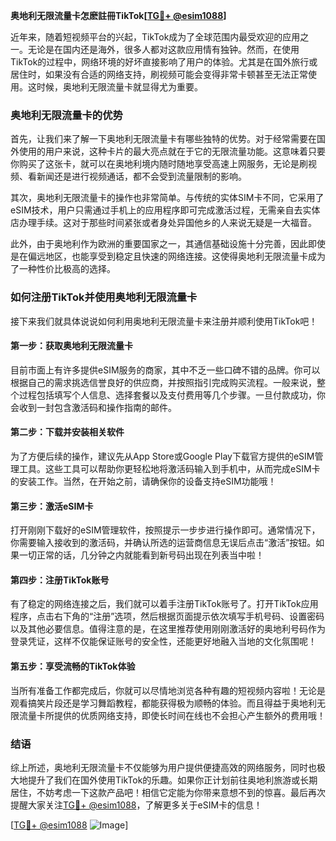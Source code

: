 **奥地利无限流量卡怎麽註冊TikTok[[TG💪+ @esim1088](https://t.me/s/esim1088)]**

近年来，随着短视频平台的兴起，TikTok成为了全球范围内最受欢迎的应用之一。无论是在国内还是海外，很多人都对这款应用情有独钟。然而，在使用TikTok的过程中，网络环境的好坏直接影响了用户的体验。尤其是在国外旅行或居住时，如果没有合适的网络支持，刷视频可能会变得非常卡顿甚至无法正常使用。这时候，奥地利无限流量卡就显得尤为重要。

### 奥地利无限流量卡的优势

首先，让我们来了解一下奥地利无限流量卡有哪些独特的优势。对于经常需要在国外使用的用户来说，这种卡片的最大亮点就在于它的无限流量功能。这意味着只要你购买了这张卡，就可以在奥地利境内随时随地享受高速上网服务，无论是刷视频、看新闻还是进行视频通话，都不会受到流量限制的影响。

其次，奥地利无限流量卡的操作也非常简单。与传统的实体SIM卡不同，它采用了eSIM技术，用户只需通过手机上的应用程序即可完成激活过程，无需亲自去实体店办理手续。这对于那些时间紧张或者身处异国他乡的人来说无疑是一大福音。

此外，由于奥地利作为欧洲的重要国家之一，其通信基础设施十分完善，因此即使是在偏远地区，也能享受到稳定且快速的网络连接。这使得奥地利无限流量卡成为了一种性价比极高的选择。

### 如何注册TikTok并使用奥地利无限流量卡

接下来我们就具体说说如何利用奥地利无限流量卡来注册并顺利使用TikTok吧！

#### 第一步：获取奥地利无限流量卡

目前市面上有许多提供eSIM服务的商家，其中不乏一些口碑不错的品牌。你可以根据自己的需求挑选信誉良好的供应商，并按照指引完成购买流程。一般来说，整个过程包括填写个人信息、选择套餐以及支付费用等几个步骤。一旦付款成功，你会收到一封包含激活码和操作指南的邮件。

#### 第二步：下载并安装相关软件

为了方便后续的操作，建议先从App Store或Google Play下载官方提供的eSIM管理工具。这些工具可以帮助你更轻松地将激活码输入到手机中，从而完成eSIM卡的安装工作。当然，在开始之前，请确保你的设备支持eSIM功能哦！

#### 第三步：激活eSIM卡

打开刚刚下载好的eSIM管理软件，按照提示一步步进行操作即可。通常情况下，你需要输入接收到的激活码，并确认所选的运营商信息无误后点击“激活”按钮。如果一切正常的话，几分钟之内就能看到新号码出现在列表当中啦！

#### 第四步：注册TikTok账号

有了稳定的网络连接之后，我们就可以着手注册TikTok账号了。打开TikTok应用程序，点击右下角的“注册”选项，然后根据页面提示依次填写手机号码、设置密码以及其他必要信息。值得注意的是，在这里推荐使用刚刚激活好的奥地利号码作为登录凭证，这样不仅能保证账号的安全性，还能更好地融入当地的文化氛围呢！

#### 第五步：享受流畅的TikTok体验

当所有准备工作都完成后，你就可以尽情地浏览各种有趣的短视频内容啦！无论是观看搞笑片段还是学习舞蹈教程，都能获得极为顺畅的体验。而且得益于奥地利无限流量卡所提供的优质网络支持，即使长时间在线也不会担心产生额外的费用哦！

### 结语

综上所述，奥地利无限流量卡不仅能够为用户提供便捷高效的网络服务，同时也极大地提升了我们在国外使用TikTok的乐趣。如果你正计划前往奥地利旅游或长期居住，不妨考虑一下这款产品吧！相信它定能为你带来意想不到的惊喜。最后再次提醒大家关注[TG💪+ @esim1088](https://t.me/s/esim1088)，了解更多关于eSIM卡的信息！

[[TG💪+ @esim1088](https://t.me/s/esim1088) ![Image](https://i.postimg.cc/4NQfJmqS/Snipaste-2025-05-13-00-14-12.png)]